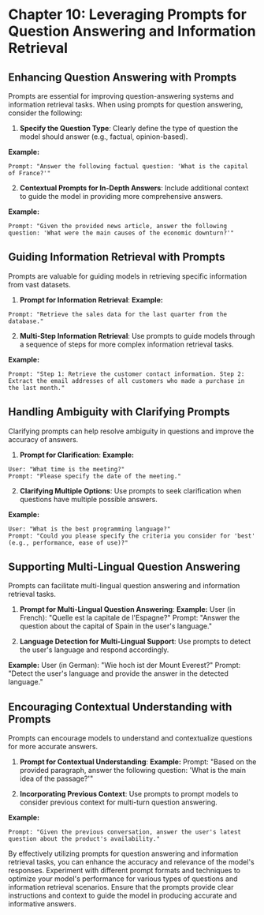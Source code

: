 # Chapter 10: Leveraging Prompts for Question Answering and Information Retrieval

## Enhancing Question Answering with Prompts

Prompts are essential for improving question-answering systems and information retrieval tasks. When using prompts for question answering, consider the following:

1. **Specify the Question Type**: Clearly define the type of question the model should answer (e.g., factual, opinion-based).

**Example:**
```
Prompt: "Answer the following factual question: 'What is the capital of France?'"
```

2. **Contextual Prompts for In-Depth Answers**: Include additional context to guide the model in providing more comprehensive answers.

**Example:**
```
Prompt: "Given the provided news article, answer the following question: 'What were the main causes of the economic downturn?'"
```

## Guiding Information Retrieval with Prompts

Prompts are valuable for guiding models in retrieving specific information from vast datasets.

1. **Prompt for Information Retrieval**:
**Example:**
```
Prompt: "Retrieve the sales data for the last quarter from the database."
```

2. **Multi-Step Information Retrieval**: Use prompts to guide models through a sequence of steps for more complex information retrieval tasks.

**Example:**
```
Prompt: "Step 1: Retrieve the customer contact information. Step 2: Extract the email addresses of all customers who made a purchase in the last month."
```

## Handling Ambiguity with Clarifying Prompts

Clarifying prompts can help resolve ambiguity in questions and improve the accuracy of answers.

1. **Prompt for Clarification**:
**Example:**
```
User: "What time is the meeting?"
Prompt: "Please specify the date of the meeting."
```

2. **Clarifying Multiple Options**: Use prompts to seek clarification when questions have multiple possible answers.

**Example:**
```
User: "What is the best programming language?"
Prompt: "Could you please specify the criteria you consider for 'best' (e.g., performance, ease of use)?"
```

## Supporting Multi-Lingual Question Answering

Prompts can facilitate multi-lingual question answering and information retrieval tasks.

1. **Prompt for Multi-Lingual Question Answering**:
**Example:**
User (in French): "Quelle est la capitale de l'Espagne?"
Prompt: "Answer the question about the capital of Spain in the user's language."

2. **Language Detection for Multi-Lingual Support**: Use prompts to detect the user's language and respond accordingly.

**Example:**
User (in German): "Wie hoch ist der Mount Everest?"
Prompt: "Detect the user's language and provide the answer in the detected language."

## Encouraging Contextual Understanding with Prompts

Prompts can encourage models to understand and contextualize questions for more accurate answers.

1. **Prompt for Contextual Understanding**:
**Example:**
Prompt: "Based on the provided paragraph, answer the following question: 'What is the main idea of the passage?'"

2. **Incorporating Previous Context**: Use prompts to prompt models to consider previous context for multi-turn question answering.

**Example:**
```
Prompt: "Given the previous conversation, answer the user's latest question about the product's availability."
```

By effectively utilizing prompts for question answering and information retrieval tasks, you can enhance the accuracy and relevance of the model's responses. Experiment with different prompt formats and techniques to optimize your model's performance for various types of questions and information retrieval scenarios. Ensure that the prompts provide clear instructions and context to guide the model in producing accurate and informative answers.
